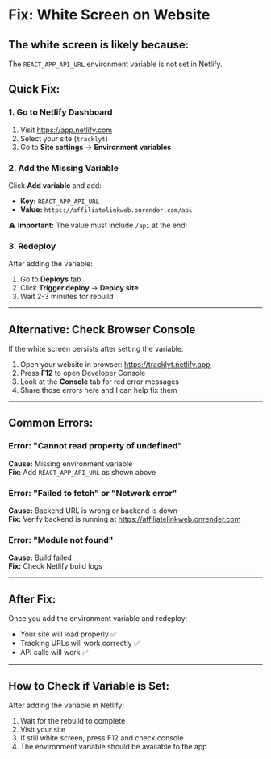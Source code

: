 # Fix: White Screen on Website

## The white screen is likely because:

The `REACT_APP_API_URL` environment variable is not set in Netlify.

## Quick Fix:

### 1. Go to Netlify Dashboard
1. Visit https://app.netlify.com
2. Select your site (`tracklyt`)
3. Go to **Site settings** → **Environment variables**

### 2. Add the Missing Variable

Click **Add variable** and add:

- **Key:** `REACT_APP_API_URL`
- **Value:** `https://affiliatelinkweb.onrender.com/api`

⚠️ **Important:** The value must include `/api` at the end!

### 3. Redeploy

After adding the variable:
1. Go to **Deploys** tab
2. Click **Trigger deploy** → **Deploy site**
3. Wait 2-3 minutes for rebuild

---

## Alternative: Check Browser Console

If the white screen persists after setting the variable:

1. Open your website in browser: https://tracklyt.netlify.app
2. Press **F12** to open Developer Console
3. Look at the **Console** tab for red error messages
4. Share those errors here and I can help fix them

---

## Common Errors:

### Error: "Cannot read property of undefined"
**Cause:** Missing environment variable  
**Fix:** Add `REACT_APP_API_URL` as shown above

### Error: "Failed to fetch" or "Network error"
**Cause:** Backend URL is wrong or backend is down  
**Fix:** Verify backend is running at https://affiliatelinkweb.onrender.com

### Error: "Module not found"
**Cause:** Build failed  
**Fix:** Check Netlify build logs

---

## After Fix:

Once you add the environment variable and redeploy:
- Your site will load properly ✅
- Tracking URLs will work correctly ✅
- API calls will work ✅

---

## How to Check if Variable is Set:

After adding the variable in Netlify:
1. Wait for the rebuild to complete
2. Visit your site
3. If still white screen, press F12 and check console
4. The environment variable should be available to the app

